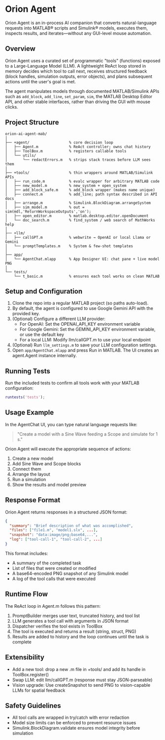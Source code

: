 # Orion Agent

Orion Agent is an in-process AI companion that converts natural-language requests into MATLAB® scripts and Simulink® models, executes them, inspects results, and iterates—without any GUI-level mouse automation.

## Overview

Orion Agent uses a curated set of programmatic "tools" (functions) exposed to a Large-Language Model (LLM). A lightweight ReAct loop stored in memory decides which tool to call next, receives structured feedback (block handles, simulation outputs, error objects), and plans subsequent actions until the user's goal is met.

The agent manipulates models through documented MATLAB/Simulink APIs such as `add_block`, `add_line`, `set_param`, `sim`, the MATLAB Desktop Editor API, and other stable interfaces, rather than driving the GUI with mouse clicks.

## Project Structure

```
orion-ai-agent-mab/
│
├── +agent/                  % core decision loop
│   ├── Agent.m              % ReAct controller; owns chat history
│   ├── ToolBox.m            % registers callable tools
│   └── utils/
│       └── redactErrors.m   % strips stack traces before LLM sees them
│
├── +tools/                  % thin wrappers around MATLAB/Simulink APIs
│   ├── run_code.m           % evalc wrapper for arbitrary MATLAB code
│   ├── new_model.m          % new_system + open_system
│   ├── add_block_safe.m     % add_block wrapper (makes name unique)
│   ├── connect.m            % add_line; path syntax described in API docs
│   ├── arrange.m            % Simulink.BlockDiagram.arrangeSystem
│   ├── sim_model.m          % out = sim(mdl,'ReturnWorkspaceOutputs','on');
│   ├── open_editor.m        % matlab.desktop.editor.openDocument
│   └── doc_search.m         % find_system / web search of MathWorks help
│
├── +llm/
│   ├── callGPT.m            % webwrite → OpenAI or local Llama or Gemini
│   └── promptTemplates.m    % System & few-shot templates
│
├── app/
│   └── AgentChat.mlapp      % App Designer UI: chat pane + live model PNG
│
└── tests/
    └── t_basic.m            % ensures each tool works on clean MATLAB
```

## Setup and Configuration

1. Clone the repo into a regular MATLAB project (so paths auto-load).
2. By default, the agent is configured to use Google Gemini API with the provided key.
3. (Optional) Configure a different LLM provider:
   - For OpenAI: Set the OPENAI_API_KEY environment variable
   - For Google Gemini: Set the GEMINI_API_KEY environment variable, or use the default key
   - For a local LLM: Modify llm/callGPT.m to use your local endpoint
4. (Optional) Run `llm_settings.m` to save your LLM configuration settings.
5. Open `app/AgentChat.mlapp` and press Run in MATLAB. The UI creates an agent.Agent instance internally.

## Running Tests

Run the included tests to confirm all tools work with your MATLAB configuration:

```matlab
runtests('tests');
```

## Usage Example

In the AgentChat UI, you can type natural language requests like:

> "Create a model with a Sine Wave feeding a Scope and simulate for 1 s."

Orion Agent will execute the appropriate sequence of actions:
1. Create a new model
2. Add Sine Wave and Scope blocks
3. Connect them
4. Arrange the layout
5. Run a simulation
6. Show the results and model preview

## Response Format

Orion Agent returns responses in a structured JSON format:

```json
{
  "summary": "Brief description of what was accomplished",
  "files": ["file1.m", "model1.slx", ...],
  "snapshot": "data:image/png;base64,...",
  "log": ["tool-call-1", "tool-call-2", ...]
}
```

This format includes:
- A summary of the completed task
- List of files that were created or modified
- A base64-encoded PNG snapshot of any Simulink model
- A log of the tool calls that were executed

## Runtime Flow

The ReAct loop in Agent.m follows this pattern:
1. PromptBuilder merges user text, truncated history, and tool list
2. LLM generates a tool call with arguments in JSON format
3. Dispatcher verifies the tool exists in ToolBox
4. The tool is executed and returns a result (string, struct, PNG)
5. Results are added to history and the loop continues until the task is complete

## Extensibility

- Add a new tool: drop a new .m file in +tools/ and add its handle in ToolBox.register()
- Swap LLM: edit llm/callGPT.m (response must stay JSON-parseable)
- Vision upgrade: Use createSnapshot to send PNG to vision-capable LLMs for spatial feedback

## Safety Guidelines

- All tool calls are wrapped in try/catch with error redaction
- Model size limits can be enforced to prevent resource issues
- Simulink.BlockDiagram.validate ensures model integrity before simulation
